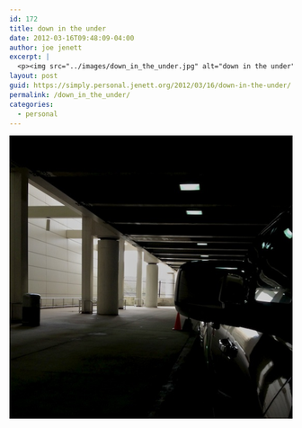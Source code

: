 ```yaml
---
id: 172
title: down in the under
date: 2012-03-16T09:48:09-04:00
author: joe jenett
excerpt: |
  <p><img src="../images/down_in_the_under.jpg" alt="down in the under" style="border:none;" /></p>
layout: post
guid: https://simply.personal.jenett.org/2012/03/16/down-in-the-under/
permalink: /down_in_the_under/
categories:
  - personal
---
```

<img src="../images/down_in_the_under.jpg" alt="down in the under" style="border:none;" />